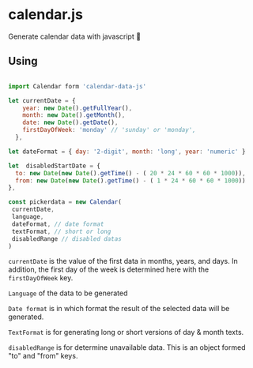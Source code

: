 # calendar.js
Generate calendar data with javascript 📅

## Using
```javascript

import Calendar form 'calendar-data-js'

let currentDate = {
    year: new Date().getFullYear(),
    month: new Date().getMonth(),
    date: new Date().getDate(),
    firstDayOfWeek: 'monday' // 'sunday' or 'monday',
  },

let dateFormat = { day: '2-digit', month: 'long', year: 'numeric' }

let  disabledStartDate = {
  to: new Date(new Date().getTime() - ( 20 * 24 * 60 * 60 * 1000)),
  from: new Date(new Date().getTime() - ( 1 * 24 * 60 * 60 * 1000))
},

const pickerdata = new Calendar(
 currentDate,
 language,
 dateFormat, // date format
 textFormat, // short or long
 disabledRange // disabled datas
)
```

`currentDate` is the value of the first data in months, years, and days. 
  In addition, the first day of the week is determined here with the `firstDayOfWeek` key.

`Language` of the data to be generated

`Date format` is in which format the result of the selected data will be generated.

`TextFormat` is for generating long or short versions of day & month texts.

`disabledRange` is for determine unavailable data. This is an object formed "to" and "from" keys.
